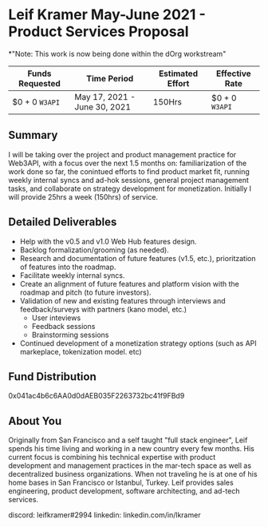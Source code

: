 # Leif Kramer May-June 2021 - Product Services Proposal

*"Note:  This work is now being done within the dOrg workstream" 

| Funds Requested | Time Period | Estimated Effort | Effective Rate |
|-|-|-|-|
| $0 + 0 `W3API` |May 17, 2021 - June 30, 2021  | 150Hrs | $0 + 0 `W3API` |



## Summary

I will be taking over the project and product management practice for Web3API, with a focus over the next 1.5 months on: familiarization of the work done so far, the conintued efforts to find product market fit, running weekly internal syncs and ad-hok sessions, general project management tasks, and collaborate on strategy development for monetization. Initially I will provide 25hrs a week (150hrs) of service.

## Detailed Deliverables

* Help with the v0.5 and v1.0 Web Hub features design.
* Backlog formalization/grooming (as needed).
* Research and documentation of future features (v1.5, etc.), prioritzation of features into the roadmap.
* Facilitate weekly internal syncs.
* Create an alignment of future features and platform vision with the roadmap and pitch (to future investors).
* Validation of new and existing features through interviews and feedback/surveys with partners (kano model, etc.)
    * User inteviews
    * Feedback sessions
    * Brainstorming sessions
* Continued development of a monetization strategy options (such as API markeplace, tokenization model. etc)

## Fund Distribution

0x041ac4b6c6AA0d0dAEB035F2263732bc41f9FBd9

## About You

Originally from San Francisco and a self taught "full stack engineer", Leif spends his time living and working in a new country every few months. His current focus is combining his technical expertise with product development and management practices in the mar-tech space as well as decentralized business organizations. When not traveling he is at one of his home bases in  San Francisco or Istanbul, Turkey. Leif provides sales engineering, product development, software architecting, and ad-tech services.

discord: leifkramer#2994
linkedin: linkedin.com/in/lkramer


